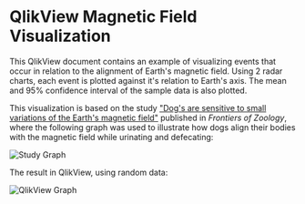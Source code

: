 QlikView Magnetic Field Visualization
================================================================================
This QlikView document contains an example of visualizing events that occur in relation to the alignment of Earth's magnetic field. Using 2 radar charts, each event is plotted against it's relation to Earth's axis. The mean and 95% confidence interval of the sample data is also plotted. 

This visualization is based on the study ["Dog's are sensitive to small variations of the Earth's magnetic field"](http://www.frontiersinzoology.com/content/pdf/1742-9994-10-80.pdf) published in _Frontiers of Zoology_, where the following graph was used to illustrate how dogs align their bodies with the magnetic field while urinating and defecating:

![Study Graph](https://raw.github.com/skokenes/QlikView_Magnetic_Field_Visualization/master/images/Study_Mag_Field.png)

The result in QlikView, using random data:

![QlikView Graph](https://raw.github.com/skokenes/QlikView_Magnetic_Field_Visualization/master/images/QV_Mag_Field.png)
